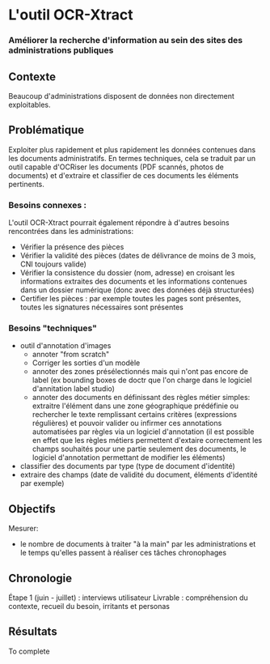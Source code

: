 # L'outil OCR-Xtract

### Améliorer la recherche d'information au sein des sites des administrations publiques


## Contexte
Beaucoup d'administrations disposent de données non directement exploitables. 

## Problématique

Exploiter plus rapidement et plus rapidement les données contenues dans les documents administratifs. 
En termes techniques, cela se traduit par un outil capable d'OCRiser les documents (PDF scannés, photos de documents) et d'extraire et classifier de ces documents les éléments pertinents. 

### Besoins connexes :

L'outil OCR-Xtract pourrait également répondre à d'autres besoins rencontrées dans les administrations: 
- Vérifier la présence des pièces
- Vérifier la validité des pièces (dates de délivrance de moins de 3 mois, CNI toujours valide)
- Vérifier la consistence du dossier (nom, adresse) en croisant les informations extraites des documents et les informations contenues dans un dossier numérique (donc avec des données déjà structurées)
- Certifier les pièces : par exemple toutes les pages sont présentes, toutes les signatures nécessaires sont présentes 


### Besoins "techniques"
- outil d'annotation d'images
    - annoter "from scratch"
    - Corriger les sorties d'un modèle
    - annoter des zones présélectionnés mais qui n'ont pas encore de label (ex bounding boxes de doctr que l'on charge dans le logiciel d'annitation label studio)
    - annoter des documents en définissant des règles métier simples: extraitre l'élément dans une zone géographique prédéfinie ou rechercher le texte remplissant certains critères (expressions régulières) et pouvoir valider ou infirmer ces annotations automatisées par règles via un logiciel d'annotation (il est possible en effet que les règles métiers permettent d'extaire correctement les champs souhaités pour une partie seulement des documents, le logiciel d'annotation permettant de modifier les éléments)
- classifier des documents par type (type de document d'identité)
- extraire des champs (date de validité du document, éléments d'identité par exemple)


## Objectifs
Mesurer: 
- le nombre de documents à traiter "à la main" par les administrations et le temps qu'elles passent à réaliser ces tâches chronophages

## Chronologie
Étape 1 (juin - juillet) : interviews utilisateur
Livrable : compréhension du contexte, recueil du besoin, irritants et personas

## Résultats

To complete